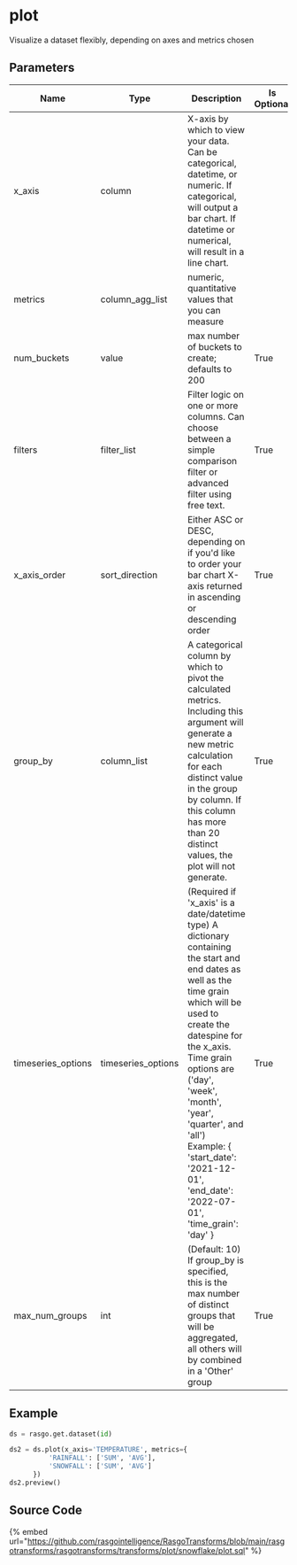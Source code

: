 

# plot

Visualize a dataset flexibly, depending on axes and metrics chosen

## Parameters

|        Name        |        Type        |                                                                                                                                                                           Description                                                                                                                                                                            | Is Optional |
| ------------------ | ------------------ | ---------------------------------------------------------------------------------------------------------------------------------------------------------------------------------------------------------------------------------------------------------------------------------------------------------------------------------------------------------------- | ----------- |
| x_axis             | column             | X-axis by which to view your data. Can be categorical, datetime, or numeric. If categorical, will output a bar chart. If datetime or numerical, will result in a line chart.                                                                                                                                                                                     |             |
| metrics            | column_agg_list    | numeric, quantitative values that you can measure                                                                                                                                                                                                                                                                                                                |             |
| num_buckets        | value              | max number of buckets to create; defaults to 200                                                                                                                                                                                                                                                                                                                 | True        |
| filters            | filter_list        | Filter logic on one or more columns. Can choose between a simple comparison filter or advanced filter using free text.                                                                                                                                                                                                                                           | True        |
| x_axis_order       | sort_direction     | Either ASC or DESC, depending on if you'd like to order your bar chart X-axis returned in ascending or descending order                                                                                                                                                                                                                                          | True        |
| group_by           | column_list        | A categorical column by which to pivot the calculated metrics. Including this argument will generate a new metric calculation for each distinct value in the group by column. If this column has more than 20 distinct values, the plot will not generate.                                                                                                       | True        |
| timeseries_options | timeseries_options | (Required if 'x_axis' is a date/datetime type) A dictionary containing the start and end dates as well as  the time grain which will be used to create the datespine for the x_axis. Time grain options are ('day', 'week', 'month', 'year', 'quarter', and 'all') Example: {   'start_date': '2021-12-01',   'end_date': '2022-07-01',   'time_grain': 'day' }  | True        |
| max_num_groups     | int                | (Default: 10) If group_by is specified, this is the max number of distinct groups that will be aggregated, all others will by combined in a 'Other' group                                                                                                                                                                                                        | True        |


## Example

```python
ds = rasgo.get.dataset(id)

ds2 = ds.plot(x_axis='TEMPERATURE', metrics={
          'RAINFALL': ['SUM', 'AVG'],
          'SNOWFALL': ['SUM', 'AVG']
      })
ds2.preview()
```

## Source Code

{% embed url="https://github.com/rasgointelligence/RasgoTransforms/blob/main/rasgotransforms/rasgotransforms/transforms/plot/snowflake/plot.sql" %}

